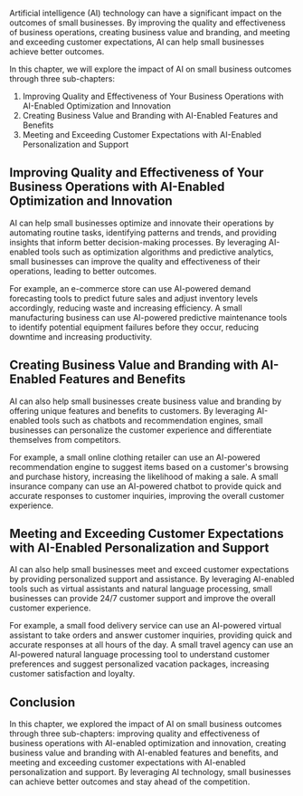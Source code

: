 

Artificial intelligence (AI) technology can have a significant impact on the outcomes of small businesses. By improving the quality and effectiveness of business operations, creating business value and branding, and meeting and exceeding customer expectations, AI can help small businesses achieve better outcomes.

In this chapter, we will explore the impact of AI on small business outcomes through three sub-chapters:

1. Improving Quality and Effectiveness of Your Business Operations with AI-Enabled Optimization and Innovation
2. Creating Business Value and Branding with AI-Enabled Features and Benefits
3. Meeting and Exceeding Customer Expectations with AI-Enabled Personalization and Support

Improving Quality and Effectiveness of Your Business Operations with AI-Enabled Optimization and Innovation
-----------------------------------------------------------------------------------------------------------

AI can help small businesses optimize and innovate their operations by automating routine tasks, identifying patterns and trends, and providing insights that inform better decision-making processes. By leveraging AI-enabled tools such as optimization algorithms and predictive analytics, small businesses can improve the quality and effectiveness of their operations, leading to better outcomes.

For example, an e-commerce store can use AI-powered demand forecasting tools to predict future sales and adjust inventory levels accordingly, reducing waste and increasing efficiency. A small manufacturing business can use AI-powered predictive maintenance tools to identify potential equipment failures before they occur, reducing downtime and increasing productivity.

Creating Business Value and Branding with AI-Enabled Features and Benefits
--------------------------------------------------------------------------

AI can also help small businesses create business value and branding by offering unique features and benefits to customers. By leveraging AI-enabled tools such as chatbots and recommendation engines, small businesses can personalize the customer experience and differentiate themselves from competitors.

For example, a small online clothing retailer can use an AI-powered recommendation engine to suggest items based on a customer's browsing and purchase history, increasing the likelihood of making a sale. A small insurance company can use an AI-powered chatbot to provide quick and accurate responses to customer inquiries, improving the overall customer experience.

Meeting and Exceeding Customer Expectations with AI-Enabled Personalization and Support
---------------------------------------------------------------------------------------

AI can also help small businesses meet and exceed customer expectations by providing personalized support and assistance. By leveraging AI-enabled tools such as virtual assistants and natural language processing, small businesses can provide 24/7 customer support and improve the overall customer experience.

For example, a small food delivery service can use an AI-powered virtual assistant to take orders and answer customer inquiries, providing quick and accurate responses at all hours of the day. A small travel agency can use an AI-powered natural language processing tool to understand customer preferences and suggest personalized vacation packages, increasing customer satisfaction and loyalty.

Conclusion
----------

In this chapter, we explored the impact of AI on small business outcomes through three sub-chapters: improving quality and effectiveness of business operations with AI-enabled optimization and innovation, creating business value and branding with AI-enabled features and benefits, and meeting and exceeding customer expectations with AI-enabled personalization and support. By leveraging AI technology, small businesses can achieve better outcomes and stay ahead of the competition.
